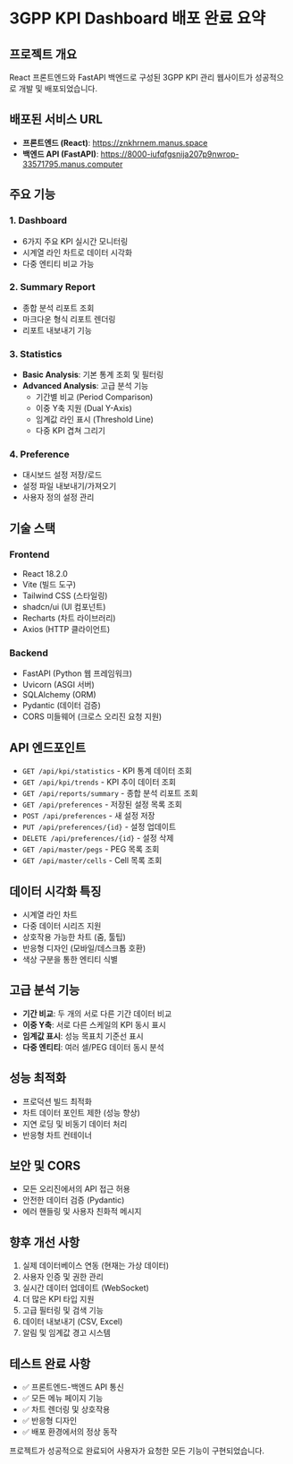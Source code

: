 # 3GPP KPI Dashboard 배포 완료 요약

## 프로젝트 개요
React 프론트엔드와 FastAPI 백엔드로 구성된 3GPP KPI 관리 웹사이트가 성공적으로 개발 및 배포되었습니다.

## 배포된 서비스 URL
- **프론트엔드 (React)**: https://znkhrnem.manus.space
- **백엔드 API (FastAPI)**: https://8000-iufqfgsnija207p9nwrop-33571795.manus.computer

## 주요 기능
### 1. Dashboard
- 6가지 주요 KPI 실시간 모니터링
- 시계열 라인 차트로 데이터 시각화
- 다중 엔티티 비교 가능

### 2. Summary Report
- 종합 분석 리포트 조회
- 마크다운 형식 리포트 렌더링
- 리포트 내보내기 기능

### 3. Statistics
- **Basic Analysis**: 기본 통계 조회 및 필터링
- **Advanced Analysis**: 고급 분석 기능
  - 기간별 비교 (Period Comparison)
  - 이중 Y축 지원 (Dual Y-Axis)
  - 임계값 라인 표시 (Threshold Line)
  - 다중 KPI 겹쳐 그리기

### 4. Preference
- 대시보드 설정 저장/로드
- 설정 파일 내보내기/가져오기
- 사용자 정의 설정 관리

## 기술 스택
### Frontend
- React 18.2.0
- Vite (빌드 도구)
- Tailwind CSS (스타일링)
- shadcn/ui (UI 컴포넌트)
- Recharts (차트 라이브러리)
- Axios (HTTP 클라이언트)

### Backend
- FastAPI (Python 웹 프레임워크)
- Uvicorn (ASGI 서버)
- SQLAlchemy (ORM)
- Pydantic (데이터 검증)
- CORS 미들웨어 (크로스 오리진 요청 지원)

## API 엔드포인트
- `GET /api/kpi/statistics` - KPI 통계 데이터 조회
- `GET /api/kpi/trends` - KPI 추이 데이터 조회
- `GET /api/reports/summary` - 종합 분석 리포트 조회
- `GET /api/preferences` - 저장된 설정 목록 조회
- `POST /api/preferences` - 새 설정 저장
- `PUT /api/preferences/{id}` - 설정 업데이트
- `DELETE /api/preferences/{id}` - 설정 삭제
- `GET /api/master/pegs` - PEG 목록 조회
- `GET /api/master/cells` - Cell 목록 조회

## 데이터 시각화 특징
- 시계열 라인 차트
- 다중 데이터 시리즈 지원
- 상호작용 가능한 차트 (줌, 툴팁)
- 반응형 디자인 (모바일/데스크톱 호환)
- 색상 구분을 통한 엔티티 식별

## 고급 분석 기능
- **기간 비교**: 두 개의 서로 다른 기간 데이터 비교
- **이중 Y축**: 서로 다른 스케일의 KPI 동시 표시
- **임계값 표시**: 성능 목표치 기준선 표시
- **다중 엔티티**: 여러 셀/PEG 데이터 동시 분석

## 성능 최적화
- 프로덕션 빌드 최적화
- 차트 데이터 포인트 제한 (성능 향상)
- 지연 로딩 및 비동기 데이터 처리
- 반응형 차트 컨테이너

## 보안 및 CORS
- 모든 오리진에서의 API 접근 허용
- 안전한 데이터 검증 (Pydantic)
- 에러 핸들링 및 사용자 친화적 메시지

## 향후 개선 사항
1. 실제 데이터베이스 연동 (현재는 가상 데이터)
2. 사용자 인증 및 권한 관리
3. 실시간 데이터 업데이트 (WebSocket)
4. 더 많은 KPI 타입 지원
5. 고급 필터링 및 검색 기능
6. 데이터 내보내기 (CSV, Excel)
7. 알림 및 임계값 경고 시스템

## 테스트 완료 사항
- ✅ 프론트엔드-백엔드 API 통신
- ✅ 모든 메뉴 페이지 기능
- ✅ 차트 렌더링 및 상호작용
- ✅ 반응형 디자인
- ✅ 배포 환경에서의 정상 동작

프로젝트가 성공적으로 완료되어 사용자가 요청한 모든 기능이 구현되었습니다.

